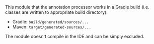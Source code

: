 This module that the annotation processor works in a Gradle build
(i.e. classes are written to appropriate build directory).

- Gradle: `build/generated/sources/...`
- Maven: `target/generated-sources/...`

The module doesn't compile in the IDE and can be simply excluded.
